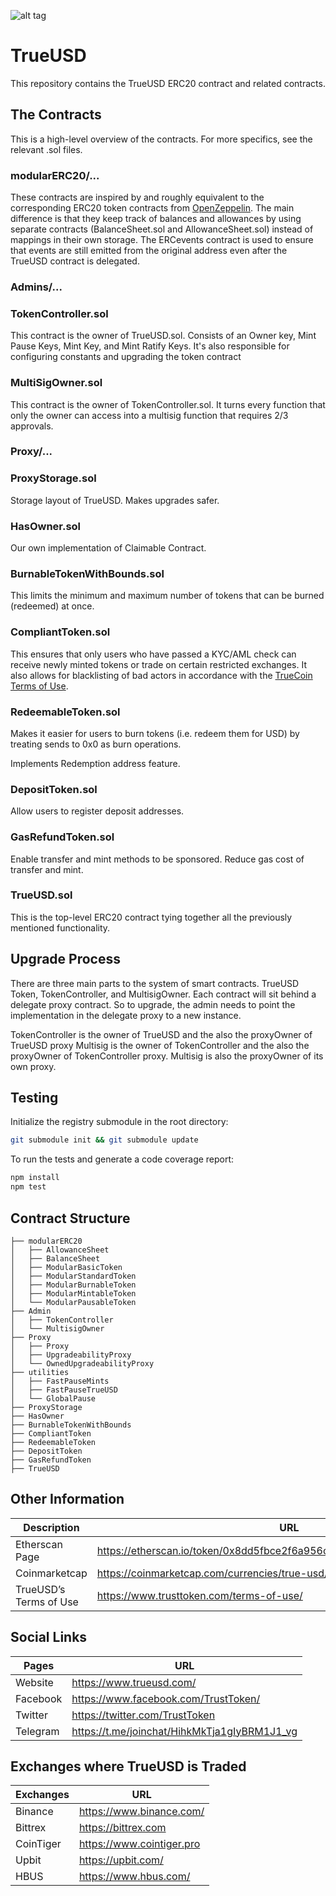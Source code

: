 ![alt tag](https://raw.github.com/trusttoken/trueUSD/readMe/Logo.png)

# TrueUSD

This repository contains the TrueUSD ERC20 contract and related contracts.

## The Contracts

This is a high-level overview of the contracts. For more specifics, see the relevant .sol files.

### modularERC20/...

These contracts are inspired by and roughly equivalent to the corresponding ERC20
token contracts from [OpenZeppelin](https://openzeppelin.org/). The main difference is
that they keep track of balances and allowances by using separate contracts (BalanceSheet.sol
and AllowanceSheet.sol) instead of mappings in their own storage.
The ERCevents contract is used to ensure that events are still emitted from the original address even
after the TrueUSD contract is delegated.

### Admins/...
### TokenController.sol

This contract is the owner of TrueUSD.sol. Consists of an Owner key, Mint Pause Keys,
Mint Key, and Mint Ratify Keys. It's also responsible for configuring constants and upgrading the token contract

### MultiSigOwner.sol

This contract is the owner of TokenController.sol. It turns every function that only the owner can access into a multisig function that requires 2/3 approvals.


### Proxy/...

### ProxyStorage.sol
Storage layout of TrueUSD. Makes upgrades safer.

### HasOwner.sol
Our own implementation of Claimable Contract.

### BurnableTokenWithBounds.sol

This limits the minimum and maximum number of tokens that can be burned (redeemed) at once.

### CompliantToken.sol

This ensures that only users who have passed a KYC/AML check can receive newly minted tokens or
trade on certain restricted exchanges. It also allows for blacklisting of bad actors in accordance
with the [TrueCoin Terms of Use](https://www.trusttoken.com/terms-of-use/).

### RedeemableToken.sol

Makes it easier for users to burn tokens (i.e. redeem them for USD) by treating sends to 0x0 as burn operations.

Implements Redemption address feature.

### DepositToken.sol
Allow users to register deposit addresses. 

### GasRefundToken.sol
Enable transfer and mint methods to be sponsored. Reduce gas cost of transfer and mint.

### TrueUSD.sol

This is the top-level ERC20 contract tying together all the previously mentioned functionality.


## Upgrade Process

There are three main parts to the system of smart contracts. TrueUSD Token, TokenController, and MultisigOwner. Each contract will sit behind a delegate proxy contract. So to upgrade, the admin needs to point the implementation in the delegate proxy to a new instance. 

TokenController is the owner of TrueUSD and the also the proxyOwner of TrueUSD proxy
Multisig is the owner of TokenController and the also the proxyOwner of TokenController proxy.
Multisig is also the proxyOwner of its own proxy.

## Testing

Initialize the registry submodule in the root directory:
```bash
git submodule init && git submodule update
```

To run the tests and generate a code coverage report:
```bash
npm install
npm test
```

## Contract Structure

    ├── modularERC20  
    │   ├── AllowanceSheet         
    │   ├── BalanceSheet        
    │   ├── ModularBasicToken        
    │   ├── ModularStandardToken        
    │   ├── ModularBurnableToken        
    │   ├── ModularMintableToken        
    │   └── ModularPausableToken                
    ├── Admin                 
    │   ├── TokenController        
    │   └── MultisigOwner               
    ├── Proxy
    │   ├── Proxy        
    │   ├── UpgradeabilityProxy        
    │   └── OwnedUpgradeabilityProxy               
    ├── utilities
    │   ├── FastPauseMints        
    │   ├── FastPauseTrueUSD        
    │   └── GlobalPause               
    ├── ProxyStorage
    ├── HasOwner
    ├── BurnableTokenWithBounds
    ├── CompliantToken
    ├── RedeemableToken
    ├── DepositToken
    ├── GasRefundToken
    ├── TrueUSD


## Other Information

| Description  | URL |
| ------------- | ------------- |
| Etherscan Page | https://etherscan.io/token/0x8dd5fbce2f6a956c3022ba3663759011dd51e73e  |
| Coinmarketcap  | https://coinmarketcap.com/currencies/true-usd/  |
| TrueUSD’s Terms of Use  | https://www.trusttoken.com/terms-of-use/  |

## Social Links

| Pages    | URL                                          |
| -------- | -------------------------------------------- |
| Website  | https://www.trueusd.com/                     |
| Facebook | https://www.facebook.com/TrustToken/         |
| Twitter  | https://twitter.com/TrustToken               |
| Telegram | https://t.me/joinchat/HihkMkTja1gIyBRM1J1_vg |

## Exchanges where TrueUSD is Traded

| Exchanges | URL                       |
| --------- | ------------------------- |
| Binance   | https://www.binance.com/  |
| Bittrex   | https://bittrex.com       |
| CoinTiger | https://www.cointiger.pro |
| Upbit     | https://upbit.com/        |
| HBUS      | https://www.hbus.com/     |
